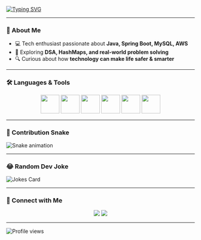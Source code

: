 [![Typing SVG](https://readme-typing-svg.demolab.com?font=Fira+Code&pause=1000&color=00F700&center=true&vCenter=true&width=500&lines=Hey+there!+I'm+Kishore;Java+%7C+Spring+Boot+%7C+MySQL+%7C+AWS;Exploring+DSA+%26+Problem+Solving;Always+curious+to+learn+new+things)](https://git.io/typing-svg)

---

### 🌟 About Me
- 💻 Tech enthusiast passionate about **Java, Spring Boot, MySQL, AWS**  
- 🌱 Exploring **DSA, HashMaps, and real-world problem solving**  
- 🔍 Curious about how **technology can make life safer & smarter**  

---

### 🛠️ Languages & Tools
<p align="center">
  <img src="https://cdn.jsdelivr.net/gh/devicons/devicon/icons/java/java-original.svg" width="50" height="50"/>
  <img src="https://cdn.jsdelivr.net/gh/devicons/devicon/icons/spring/spring-original.svg" width="50" height="50"/>
  <img src="https://cdn.jsdelivr.net/gh/devicons/devicon/icons/mysql/mysql-original.svg" width="50" height="50"/>
  <img src="https://cdn.jsdelivr.net/gh/devicons/devicon/icons/aws/aws-original.svg" width="50" height="50"/>
  <img src="https://cdn.jsdelivr.net/gh/devicons/devicon/icons/git/git-original.svg" width="50" height="50"/>
  <img src="https://cdn.jsdelivr.net/gh/devicons/devicon/icons/github/github-original.svg" width="50" height="50"/>
</p>

---

### 🐍 Contribution Snake
![Snake animation](https://github.com/kishore-rv/kishore-rv/blob/output/github-contribution-grid-snake.svg)

---

### 😂 Random Dev Joke
![Jokes Card](https://readme-jokes.vercel.app/api?theme=dark)

---

### 🔗 Connect with Me
<p align="center">
  <a href="https://www.linkedin.com/in/YOUR-LINKEDIN"><img src="https://img.shields.io/badge/LinkedIn-blue?style=for-the-badge&logo=linkedin&logoColor=white"/></a>
  <a href="mailto:YOUR-EMAIL@gmail.com"><img src="https://img.shields.io/badge/Email-red?style=for-the-badge&logo=gmail&logoColor=white"/></a>
</p>

---

![Profile views](https://komarev.com/ghpvc/?username=kishore-rv&label=Profile%20views&color=0e75b6&style=flat)
